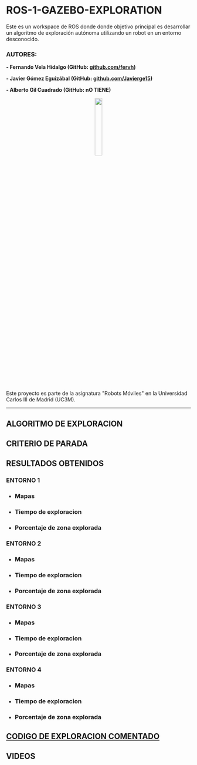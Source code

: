 # ROS-1-GAZEBO-EXPLORATION
Este es un workspace de ROS donde donde objetivo principal es desarrollar un algoritmo de exploración autónoma utilizando un robot en un entorno desconocido.

### AUTORES:

**- Fernando Vela Hidalgo (GitHub: [github.com/fervh](https://github.com/fervh))**

**- Javier Gómez Eguizábal (GitHub: [github.com/Javierge15](https://github.com/Javierge15))**

**- Alberto Gil Cuadrado (GitHub: nO TIENE)**

<p align="center">
  <img src="https://upload.wikimedia.org/wikipedia/en/thumb/5/5e/Gazebo_logo_without_text.svg/480px-Gazebo_logo_without_text.svg.png" width = 20%/>
</p>

Este proyecto es parte de la asignatura "Robots Móviles" en la Universidad Carlos III de Madrid (UC3M).

----

## ALGORITMO DE EXPLORACION

## CRITERIO DE PARADA 

## RESULTADOS OBTENIDOS
### ENTORNO 1
- ### Mapas
- ### Tiempo de exploracion
- ### Porcentaje de zona explorada

### ENTORNO 2
- ### Mapas
- ### Tiempo de exploracion
- ### Porcentaje de zona explorada

### ENTORNO 3
- ### Mapas
- ### Tiempo de exploracion
- ### Porcentaje de zona explorada

### ENTORNO 4
- ### Mapas
- ### Tiempo de exploracion
- ### Porcentaje de zona explorada

## [CODIGO DE EXPLORACION COMENTADO](Codigo.py)

## VIDEOS
